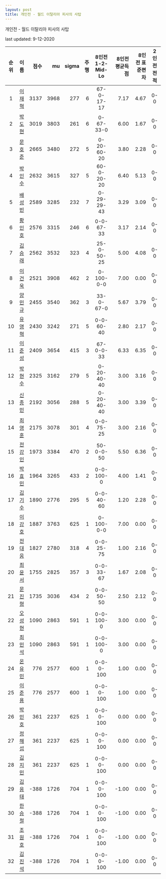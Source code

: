 ```yaml
---
layout: post
title: 개인전 - 월드 이탈리아 피사의 사탑
---
```



개인전 - 월드 이탈리아 피사의 사탑


last updated: 9-12-2020

| 순위 | 이름 | 점수 | mu | sigma | 주행 | 8인전 1-2-Mid-Lo | 8인전 평균득점 | 8인전 표준편차 | 2인전 전적 |
|:---:|:---:|---:|---:|---:|---:|:---:|---:|---:|:---:|
| 1 | [이재혁](../ijaehyeok) | 3137 | 3968 | 277 | 6 | 67-0-17-17 | 7.17 | 4.67 | 0-0 |
| 2 | [박도현](../bakdohyeon) | 3019 | 3803 | 261 | 6 | 0-67-33-0 | 6.00 | 1.67 | 0-0 |
| 3 | [문호준](../munhojun) | 2665 | 3480 | 272 | 5 | 0-20-60-20 | 3.80 | 2.28 | 0-0 |
| 4 | [박인수](../bakinsu) | 2632 | 3615 | 327 | 5 | 60-0-20-20 | 6.40 | 5.13 | 0-0 |
| 5 | [배성빈](../baeseongbin) | 2589 | 3285 | 232 | 7 | 0-29-29-43 | 3.29 | 3.09 | 0-0 |
| 6 | [황인호](../hwanginho) | 2576 | 3315 | 246 | 6 | 0-0-67-33 | 3.17 | 2.14 | 0-0 |
| 7 | [김승래](../gimseungrae) | 2562 | 3532 | 323 | 4 | 25-0-50-25 | 5.00 | 4.08 | 0-0 |
| 8 | [이건욱](../igeonuk) | 2521 | 3908 | 462 | 2 | 0-100-0-0 | 7.00 | 0.00 | 0-0 |
| 9 | [양민규](../yangmingyu) | 2455 | 3540 | 362 | 3 | 33-0-67-0 | 5.67 | 3.79 | 0-0 |
| 10 | [유영혁](../yuyeonghyeok) | 2430 | 3242 | 271 | 5 | 0-0-60-40 | 2.80 | 2.17 | 0-0 |
| 11 | [이준성](../ijunseong) | 2409 | 3654 | 415 | 3 | 67-0-0-33 | 6.33 | 6.35 | 0-0 |
| 12 | [박현수](../bakhyeonsu) | 2325 | 3162 | 279 | 5 | 0-20-40-40 | 3.00 | 3.16 | 0-0 |
| 13 | [신종민](../shinjongmin) | 2192 | 3056 | 288 | 5 | 0-20-40-40 | 3.00 | 3.39 | 0-0 |
| 14 | [최영훈](../choiyeonghun) | 2175 | 3078 | 301 | 4 | 0-0-75-25 | 3.00 | 2.16 | 0-0 |
| 15 | [전강인](../jeongangin) | 1973 | 3384 | 470 | 2 | 50-0-0-50 | 5.50 | 6.36 | 0-0 |
| 16 | [박효민](../bakhyomin) | 1964 | 3265 | 433 | 2 | 0-0-100-0 | 4.00 | 1.41 | 0-0 |
| 17 | [김기수](../gimgisu) | 1890 | 2776 | 295 | 5 | 0-0-40-60 | 1.20 | 2.28 | 0-0 |
| 18 | [이강호](../igangho) | 1887 | 3763 | 625 | 1 | 0-100-0-0 | 7.00 | 0.00 | 0-0 |
| 19 | [전대웅](../jeondaewoong) | 1827 | 2780 | 318 | 4 | 0-0-25-75 | 1.00 | 2.16 | 0-0 |
| 20 | [최윤서](../choiyunseo) | 1755 | 2825 | 357 | 3 | 0-0-33-67 | 1.67 | 2.08 | 0-0 |
| 21 | [문진형](../munjinhyeong) | 1735 | 3036 | 434 | 2 | 0-0-50-50 | 2.50 | 2.12 | 0-0 |
| 22 | [오성현](../oseonghyeon) | 1090 | 2863 | 591 | 1 | 0-0-100-0 | 3.00 | 0.00 | 0-0 |
| 23 | [최민석](../choiminseok) | 1090 | 2863 | 591 | 1 | 0-0-100-0 | 3.00 | 0.00 | 0-0 |
| 24 | [온유민](../onyumin) | 776 | 2577 | 600 | 1 | 0-0-0-100 | 1.00 | 0.00 | 0-0 |
| 25 | [이준용](../ijunyong) | 776 | 2577 | 600 | 1 | 0-0-0-100 | 1.00 | 0.00 | 0-0 |
| 26 | [박민호](../bakminho) | 361 | 2237 | 625 | 1 | 0-0-0-100 | 0.00 | 0.00 | 0-0 |
| 27 | [정해섭](../jeonghaeseop) | 361 | 2237 | 625 | 1 | 0-0-0-100 | 0.00 | 0.00 | 0-0 |
| 28 | [김지민](../gimjimin) | 361 | 2237 | 625 | 1 | 0-0-0-100 | 0.00 | 0.00 | 0-0 |
| 29 | [김응태](../gimeungtae) | -388 | 1726 | 704 | 1 | 0-0-0-100 | -1.00 | 0.00 | 0-0 |
| 30 | [한승철](../hanseungcheol) | -388 | 1726 | 704 | 1 | 0-0-0-100 | -1.00 | 0.00 | 0-0 |
| 31 | [조원호](../jowonho) | -388 | 1726 | 704 | 1 | 0-0-0-100 | -1.00 | 0.00 | 0-0 |
| 32 | [김진석](../gimjinseok) | -388 | 1726 | 704 | 1 | 0-0-0-100 | -1.00 | 0.00 | 0-0 |
